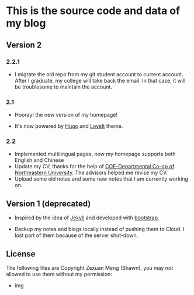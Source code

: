 # This is the source code and data of my blog

## Version 2

### 2.2.1

* I migrate the old repo from my git student account to current account. After I graduate, my college will take back the email. In that case, it will be troublesome to maintain the account.

### 2.1

* Hooray! the new version of my homepage!

* It's now powered by [Hugo](https://github.com/gohugoio/hugo) and [LoveIt](https://github.com/dillonzq/LoveIt) theme.

### 2.2

* Implemented multilingual pages, now my homepage supports both English and Chinese
* Update my CV, thanks for the help of [COE-Departmental Co-op of Northeastern University](https://coe.northeastern.edu/academics-experiential-learning/co-op-experiential-learning/co-op/). The advisors helped me revise my CV.
* Upload some old notes and some new notes that I am currently working on.



## Version 1 (deprecated)

* Inspired by the idea of [Jekyll](https://github.com/jekyll/jekyll) and developed with [bootstrap](https://github.com/twbs/bootstrap).

* Backup my notes and blogs locally instead ‎of pushing them to Cloud. I lost part ‎of them because ‎of the server shut-down.



## License

The following files are Copyright Zexuan Meng (Shawn), you may not allowed to use them without my permission:

* img